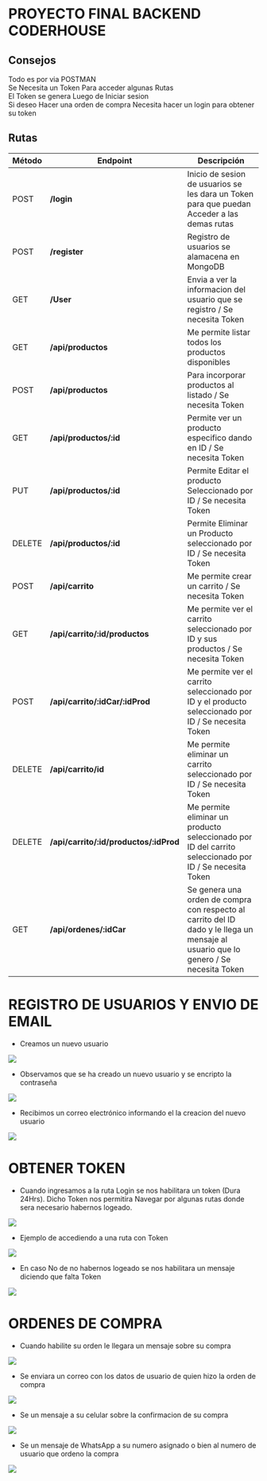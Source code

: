# PROYECTO FINAL BACKEND CODERHOUSE
## Consejos
Todo es por via POSTMAN <br>
Se Necesita un Token Para acceder algunas Rutas <br>
El Token se genera Luego de Iniciar sesion <br>
Si deseo Hacer una orden de compra Necesita hacer un login para obtener su token

## Rutas

| Método | Endpoint                | Descripción                                                                                                                                                                                                                 |
| ------ | ----------------------- | --------------------------------------------------------------------------------------------------------------------------------------------------------------------------------------------------------------------------- |
| POST    | **/login**     | Inicio de sesion de usuarios se les dara un Token para que puedan Acceder a las demas rutas                                                                                                                                                                         |
| POST    | **/register**     | Registro de usuarios se alamacena en MongoDB |
| GET    | **/User**     | Envia a ver la informacion del usuario que se registro / Se necesita Token                                                                                                                                                                          |
| GET    | **/api/productos**     | Me permite listar todos los productos disponibles                                                                                                                                                                           |
| POST   | **/api/productos**     | Para incorporar productos al listado / Se necesita Token                                                                                                                                                                                         |
| GET    | **/api/productos/:id** | Permite ver un producto especifico dando en ID / Se necesita Token                                                                                                                                                           |
| PUT    | **/api/productos/:id**     | Permite Editar el producto Seleccionado por ID / Se necesita Token  |
| DELETE    | **/api/productos/:id**     | Permite Eliminar un Producto seleccionado por ID / Se necesita Token |
| POST    | **/api/carrito**     | Me permite crear un carrito / Se necesita Token |
| GET    | **/api/carrito/:id/productos**     | Me permite ver el carrito seleccionado por ID y sus productos / Se necesita Token |
| POST    | **/api/carrito/:idCar/:idProd**        | Me permite ver el carrito seleccionado por ID y el producto seleccionado por ID / Se necesita Token|
| DELETE    | **/api/carrito/id**        |Me permite eliminar un carrito seleccionado por ID / Se necesita Token|
| DELETE    | **/api/carrito/:id/productos/:idProd**        |Me permite eliminar un producto seleccionado por ID  del carrito seleccionado por ID / Se necesita Token|
| GET   | **/api/ordenes/:idCar**        |Se genera una orden de compra con respecto al carrito del ID dado y le llega un mensaje al usuario que lo genero / Se necesita Token|


# REGISTRO DE USUARIOS Y ENVIO DE EMAIL

- Creamos un nuevo usuario

<img src="img\Creacion.png"/>

- Observamos que se ha creado un nuevo usuario y se encripto la contraseña

<img src="img\Registro.png"/>

- Recibimos un correo electrónico informando el la creacion del nuevo usuario

<img src="img\Correo.png"/>

# OBTENER TOKEN

- Cuando ingresamos a la ruta Login se nos habilitara un token (Dura 24Hrs).
    Dicho Token nos permitira Navegar por algunas rutas donde sera necesario habernos logeado.

<img src="img\login.png"/>

- Ejemplo de accediendo a una ruta con Token

<img src="img\User.png"/>

- En caso No de no habernos logeado se nos habilitara un mensaje diciendo que falta Token

<img src="img\Token.png"/>

# ORDENES DE COMPRA
- Cuando habilite su orden le llegara un mensaje sobre su compra

<img src="img\exitosa.png"/>

- Se enviara un correo con los datos de usuario de quien hizo la orden de compra

<img src="img\CompraEm.png"/>

- Se un mensaje a su celular sobre la confirmacion de su compra

<img src="img\sms.jpeg"/>

- Se un mensaje de WhatsApp a su numero asignado o bien al numero de usuario que ordeno la compra

<img src="img\wsp.jpeg"/>